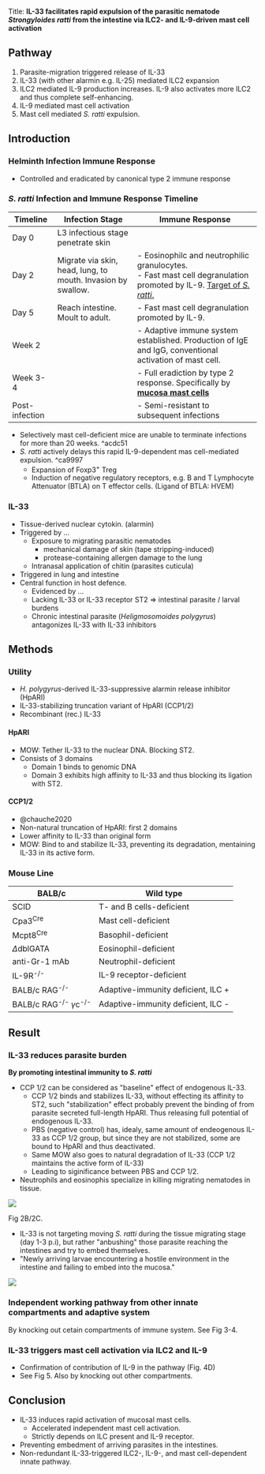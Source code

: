 Title: **IL-33 facilitates rapid expulsion of the parasitic nematode *Strongyloides ratti* from the intestine via ILC2- and IL-9-driven mast cell activation**

## Pathway

1. Parasite-migration triggered release of IL-33
2. IL-33 (with other alarmin e.g. IL-25) mediated ILC2 expansion
3. ILC2 mediated IL-9 production increases. IL-9 also activates more ILC2 and thus complete self-enhancing. 
4. IL-9 mediated mast cell activation
5. Mast cell mediated *S. ratti* expulsion. 

## Introduction

### Helminth Infection Immune Response

- Controlled and eradicated by canonical type 2 immune response

### *S. ratti* Infection and Immune Response Timeline

| **Timeline**   | **Infection Stage**                                          | **Immune Response**                                                                                                                                                                                                                            |
| -------------- | ------------------------------------------------------------ | ---------------------------------------------------------------------------------------------------------------------------------------------------------------------------------------------------------------------------------------------- |
| Day 0          | L3 infectious stage penetrate skin                           |                                                                                                                                                                                                                                                |
| Day 2          | Migrate via skin, head, lung, to mouth. Invasion by swallow. | - Eosinophilc and neutrophilic granulocytes.<br>- Fast mast cell degranulation promoted by IL-9. [Target of *S. ratti*.](003%20Management/M.Sc.%20Biology/Molekulare%20und%20Zelluläre%20Immunologie/Seminar-Pre/Meiners%20et%20al..md#^ca9997) |
| Day 5          | Reach intestine. Moult to adult.                             | - Fast mast cell degranulation promoted by IL-9.                                                                                                                                                                                               |
| Week 2         |                                                              | - Adaptive immune system established. Production of IgE and IgG, conventional activation of mast cell.                                                                                                                                         |
| Week 3-4       |                                                              | - Full eradiction by type 2 response. Specifically by [**mucosa mast cells**](003%20Management/M.Sc.%20Biology/Molekulare%20und%20Zelluläre%20Immunologie/Seminar-Pre/Meiners%20et%20al..md#^acdc51)                                            |
| Post-infection |                                                              | - Semi-resistant to subsequent infections                                                                                                                                                                                                      |

- Selectively mast cell-deficient mice are unable to terminate infections for more than 20 weeks. ^acdc51
- *S. ratti* actively delays this rapid IL-9-dependent mas cell-mediated expulsion. ^ca9997
	- Expansion of Foxp3<sup>+</sup> Treg
	- Induction of negative regulatory receptors, e.g. B and T Lymphocyte Attenuator (BTLA) on T effector cells. (Ligand of BTLA: HVEM)

### IL-33

- Tissue-derived nuclear cytokin. (alarmin)
- Triggered by ...
	- Exposure to migrating parasitic nematodes
		- mechanical damage of skin (tape stripping-induced)
		- protease-containing allergen damage to the lung
	- Intranasal application of chitin (parasites cuticula)
- Triggered in lung and intestine
- Central function in host defence.
	- Evidenced by ...
	- Lacking IL-33 or IL-33 receptor ST2 => intestinal parasite / larval burdens
	- Chronic intestinal parasite (*Heligmosomoides polygyrus*) antagonizes IL-33 with IL-33 inhibitors

## Methods

### Utility

- *H. polygyrus*-derived IL-33-suppressive alarmin release inhibitor (HpARI)
- IL-33-stabilizing truncation variant of HpARI (CCP1/2)
- Recombinant (rec.) IL-33 

#### HpARI
- MOW: Tether IL-33 to the nuclear DNA. Blocking ST2.
- Consists of 3 domains
	- Domain 1 binds to genomic DNA
	- Domain 3 exhibits high affinity to IL-33 and thus blocking its ligation with ST2.

#### CCP1/2
- @chauche2020
- Non-natural truncation of HpARI: first 2 domains
- Lower affinity to IL-33 than original form
- MOW: Bind to and stabilize IL-33, preventing its degradation, mentaining IL-33 in its active form.

### Mouse Line

| BALB/c                                           | Wild type                          |
| ------------------------------------------------ | ---------------------------------- |
| SCID                                             | T- and B cells-deficient           |
| Cpa3<sup>Cre</sup>                               | Mast cell-deficient                |
| Mcpt8<sup>Cre</sup>                              | Basophil-deficient                 |
| $\Delta$dblGATA                                  | Eosinophil-deficient               |
| anti-Gr-1 mAb                                    | Neutrophil-deficient               |
| IL-9R<sup>-/-</sup>                              | IL-9 receptor-deficient            |
| BALB/c RAG<sup>-/-</sup>                         | Adaptive-immunity deficient, ILC + |
| BALB/c RAG<sup>-/-</sup> $\gamma$c<sup>-/-</sup> | Adaptive-immunity deficient, ILC - |

## Result

### IL-33 reduces parasite burden

**By promoting intestinal immunity to *S. ratti***

- CCP 1/2 can be considered as "baseline" effect of endogenous IL-33.
	- CCP 1/2 binds and stabilizes IL-33, without effecting its affinity to ST2, such "stabilization" effect probably prevent the binding of from parasite secreted full-length HpARI. Thus releasing full potential of endogenous IL-33.
	- PBS (negative control) has, idealy, same amount of endeogenous IL-33 as CCP 1/2 group, but since they are not stabilized, some are bound to HpARI and thus deactivated. 
	- Same MOW also goes to natural degradation of IL-33 (CCP 1/2 maintains the active form of IL-33)
	- Leading to siginificance between PBS and CCP 1/2.
- Neutrophils and eosinophis specialize in killing migrating nematodes in tissue. 

![](Attachments/Screenshot%202024-10-14%20at%2023.39.54.png)

Fig 2B/2C. 
- IL-33 is not targeting moving *S. ratti* during the tissue migrating stage (day 1-3 p.i), but rather "anbushing" those parasite reaching the intestines and try to embed themselves.
- "Newly arriving larvae encountering a hostile environment in the intestine and failing to embed into the mucosa."

![](Attachments/Screenshot%202024-10-15%20at%2017.36.00.png)

### **Independent working pathway from other innate compartments and adaptive system**

By knocking out cetain compartments of immune system. See Fig 3-4.

### IL-33 triggers mast cell activation via ILC2 and IL-9

- Confirmation of contribution of IL-9 in the pathway (Fig. 4D)
- See Fig 5. Also by knocking out other compartments. 

## Conclusion

- IL-33 induces rapid activation of mucosal mast cells.
	- Accelerated independent mast cell activation.
	- Strictly depends on ILC present and IL-9 receptor.
- Preventing embedment of arriving parasites in the intestines.
- Non-redundant IL-33-triggered ILC2-, IL-9-, and mast cell-dependent innate pathway.
